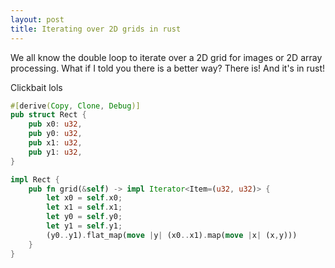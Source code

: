 ```yaml
---
layout: post
title: Iterating over 2D grids in rust
---
```

We all know the double loop to iterate over a 2D grid for images or 2D array processing. What if I told you there is a better way? 
There is! And it's in rust!
<!--more-->

Clickbait lols

```rust
#[derive(Copy, Clone, Debug)]
pub struct Rect {
    pub x0: u32,
    pub y0: u32,
    pub x1: u32,
    pub y1: u32,
}

impl Rect {
    pub fn grid(&self) -> impl Iterator<Item=(u32, u32)> {
        let x0 = self.x0;
        let x1 = self.x1;
        let y0 = self.y0;
        let y1 = self.y1;
        (y0..y1).flat_map(move |y| (x0..x1).map(move |x| (x,y)))
    }
}
```